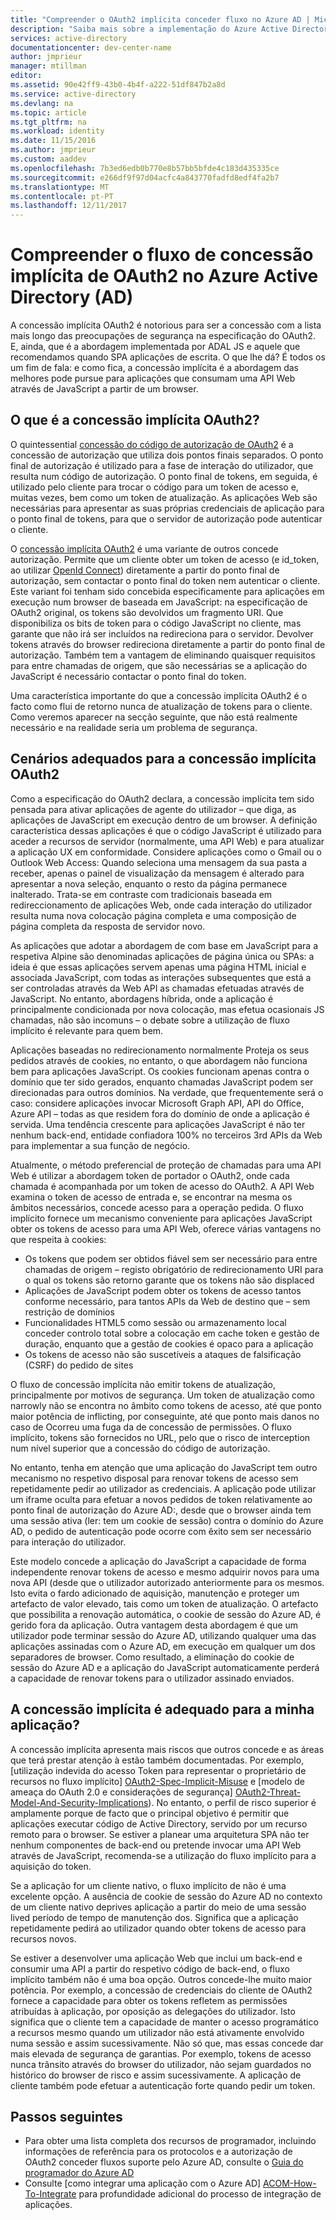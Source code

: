 ```yaml
---
title: "Compreender o OAuth2 implícita conceder fluxo no Azure AD | Microsoft Docs"
description: "Saiba mais sobre a implementação do Azure Active Directory de OAuth2 implícita conceder fluxo, e se é adequada para a sua aplicação."
services: active-directory
documentationcenter: dev-center-name
author: jmprieur
manager: mtillman
editor: 
ms.assetid: 90e42ff9-43b0-4b4f-a222-51df847b2a8d
ms.service: active-directory
ms.devlang: na
ms.topic: article
ms.tgt_pltfrm: na
ms.workload: identity
ms.date: 11/15/2016
ms.author: jmprieur
ms.custom: aaddev
ms.openlocfilehash: 7b3ed6edb0b770e8b57bb5bfde4c183d435335ce
ms.sourcegitcommit: e266df9f97d04acfc4a843770fadfd8edf4fa2b7
ms.translationtype: MT
ms.contentlocale: pt-PT
ms.lasthandoff: 12/11/2017
---
```

# <a name="understanding-the-oauth2-implicit-grant-flow-in-azure-active-directory-ad"></a>Compreender o fluxo de concessão implícita de OAuth2 no Azure Active Directory (AD)
A concessão implícita OAuth2 é notorious para ser a concessão com a lista mais longo das preocupações de segurança na especificação do OAuth2. E, ainda, que é a abordagem implementada por ADAL JS e aquele que recomendamos quando SPA aplicações de escrita. O que lhe dá? É todos os um fim de fala: e como fica, a concessão implícita é a abordagem das melhores pode pursue para aplicações que consumam uma API Web através de JavaScript a partir de um browser.

## <a name="what-is-the-oauth2-implicit-grant"></a>O que é a concessão implícita OAuth2?
O quintessential [concessão do código de autorização de OAuth2](https://tools.ietf.org/html/rfc6749#section-1.3.1) é a concessão de autorização que utiliza dois pontos finais separados. O ponto final de autorização é utilizado para a fase de interação do utilizador, que resulta num código de autorização. O ponto final de tokens, em seguida, é utilizado pelo cliente para trocar o código para um token de acesso e, muitas vezes, bem como um token de atualização. As aplicações Web são necessárias para apresentar as suas próprias credenciais de aplicação para o ponto final de tokens, para que o servidor de autorização pode autenticar o cliente.

O [concessão implícita OAuth2](https://tools.ietf.org/html/rfc6749#section-1.3.2) é uma variante de outros concede autorização. Permite que um cliente obter um token de acesso (e id_token, ao utilizar [OpenId Connect](http://openid.net/specs/openid-connect-core-1_0.html)) diretamente a partir do ponto final de autorização, sem contactar o ponto final do token nem autenticar o cliente. Este variant foi tenham sido concebida especificamente para aplicações em execução num browser de baseada em JavaScript: na especificação de OAuth2 original, os tokens são devolvidos um fragmento URI. Que disponibiliza os bits de token para o código JavaScript no cliente, mas garante que não irá ser incluídos na redireciona para o servidor. Devolver tokens através do browser redireciona diretamente a partir do ponto final de autorização. Também tem a vantagem de eliminando quaisquer requisitos para entre chamadas de origem, que são necessárias se a aplicação do JavaScript é necessário contactar o ponto final do token.

Uma característica importante do que a concessão implícita OAuth2 é o facto como flui de retorno nunca de atualização de tokens para o cliente. Como veremos aparecer na secção seguinte, que não está realmente necessário e na realidade seria um problema de segurança.

## <a name="suitable-scenarios-for-the-oauth2-implicit-grant"></a>Cenários adequados para a concessão implícita OAuth2
Como a especificação do OAuth2 declara, a concessão implícita tem sido pensada para ativar aplicações de agente do utilizador – que diga, as aplicações de JavaScript em execução dentro de um browser. A definição característica dessas aplicações é que o código JavaScript é utilizado para aceder a recursos de servidor (normalmente, uma API Web) e para atualizar a aplicação UX em conformidade. Considere aplicações como o Gmail ou o Outlook Web Access: Quando seleciona uma mensagem da sua pasta a receber, apenas o painel de visualização da mensagem é alterado para apresentar a nova seleção, enquanto o resto da página permanece inalterado. Trata-se em contraste com tradicionais baseada em redireccionamento de aplicações Web, onde cada interação do utilizador resulta numa nova colocação página completa e uma composição de página completa da resposta de servidor novo.

As aplicações que adotar a abordagem de com base em JavaScript para a respetiva Alpine são denominadas aplicações de página única ou SPAs: a ideia é que essas aplicações servem apenas uma página HTML inicial e associada JavaScript, com todas as interações subsequentes que está a ser controladas através da Web API as chamadas efetuadas através de JavaScript. No entanto, abordagens híbrida, onde a aplicação é principalmente condicionada por nova colocação, mas efetua ocasionais JS chamadas, não são incomuns – o debate sobre a utilização de fluxo implícito é relevante para quem bem.

Aplicações baseadas no redirecionamento normalmente Proteja os seus pedidos através de cookies, no entanto, o que abordagem não funciona bem para aplicações JavaScript. Os cookies funcionam apenas contra o domínio que ter sido gerados, enquanto chamadas JavaScript podem ser direcionadas para outros domínios. Na verdade, que frequentemente será o caso: considere aplicações invocar Microsoft Graph API, API do Office, Azure API – todas as que residem fora do domínio de onde a aplicação é servida. Uma tendência crescente para aplicações JavaScript é não ter nenhum back-end, entidade confiadora 100% no terceiros 3rd APIs da Web para implementar a sua função de negócio.

Atualmente, o método preferencial de proteção de chamadas para uma API Web é utilizar a abordagem token de portador o OAuth2, onde cada chamada é acompanhada por um token de acesso do OAuth2. A API Web examina o token de acesso de entrada e, se encontrar na mesma os âmbitos necessários, concede acesso para a operação pedida. O fluxo implícito fornece um mecanismo conveniente para aplicações JavaScript obter os tokens de acesso para uma API Web, oferece várias vantagens no que respeita à cookies:

* Os tokens que podem ser obtidos fiável sem ser necessário para entre chamadas de origem – registo obrigatório de redirecionamento URI para o qual os tokens são retorno garante que os tokens não são displaced
* Aplicações de JavaScript podem obter os tokens de acesso tantos conforme necessário, para tantos APIs da Web de destino que – sem restrição de domínios
* Funcionalidades HTML5 como sessão ou armazenamento local conceder controlo total sobre a colocação em cache token e gestão de duração, enquanto que a gestão de cookies é opaco para a aplicação
* Os tokens de acesso não são suscetíveis a ataques de falsificação (CSRF) do pedido de sites

O fluxo de concessão implícita não emitir tokens de atualização, principalmente por motivos de segurança. Um token de atualização como narrowly não se encontra no âmbito como tokens de acesso, até que ponto maior potência de inflicting, por conseguinte, até que ponto mais danos no caso de Ocorreu uma fuga da de concessão de permissões. O fluxo implícito, tokens são fornecidos no URL, pelo que o risco de interception num nível superior que a concessão do código de autorização.

No entanto, tenha em atenção que uma aplicação do JavaScript tem outro mecanismo no respetivo disposal para renovar tokens de acesso sem repetidamente pedir ao utilizador as credenciais. A aplicação pode utilizar um iframe oculta para efetuar a novos pedidos de token relativamente ao ponto final de autorização do Azure AD:, desde que o browser ainda tem uma sessão ativa (ler: tem um cookie de sessão) contra o domínio do Azure AD, o pedido de autenticação pode ocorre com êxito sem ser necessário para interação do utilizador.

Este modelo concede a aplicação do JavaScript a capacidade de forma independente renovar tokens de acesso e mesmo adquirir novos para uma nova API (desde que o utilizador autorizado anteriormente para os mesmos. Isto evita o fardo adicionado de aquisição, manutenção e proteger um artefacto de valor elevado, tais como um token de atualização. O artefacto que possibilita a renovação automática, o cookie de sessão do Azure AD, é gerido fora da aplicação. Outra vantagem desta abordagem é que um utilizador pode terminar sessão do Azure AD, utilizando qualquer uma das aplicações assinadas com o Azure AD, em execução em qualquer um dos separadores de browser. Como resultado, a eliminação do cookie de sessão do Azure AD e a aplicação do JavaScript automaticamente perderá a capacidade de renovar tokens para o utilizador assinado enviados.

## <a name="is-the-implicit-grant-suitable-for-my-app"></a>A concessão implícita é adequado para a minha aplicação?
A concessão implícita apresenta mais riscos que outros concede e as áreas que terá prestar atenção à estão também documentadas. Por exemplo, [utilização indevida do acesso Token para representar o proprietário de recursos no fluxo implícito] [ OAuth2-Spec-Implicit-Misuse] e [modelo de ameaça do OAuth 2.0 e considerações de segurança] [ OAuth2-Threat-Model-And-Security-Implications]). No entanto, o perfil de risco superior é amplamente porque de facto que o principal objetivo é permitir que aplicações executar código de Active Directory, servido por um recurso remoto para o browser. Se estiver a planear uma arquitetura SPA não ter nenhum componentes de back-end ou pretende invocar uma API Web através de JavaScript, recomenda-se a utilização do fluxo implícito para a aquisição do token.

Se a aplicação for um cliente nativo, o fluxo implícito de não é uma excelente opção. A ausência de cookie de sessão do Azure AD no contexto de um cliente nativo deprives aplicação a partir do meio de uma sessão lived período de tempo de manutenção dos. Significa que a aplicação repetidamente pedirá ao utilizador quando obter tokens de acesso para recursos novos.

Se estiver a desenvolver uma aplicação Web que inclui um back-end e consumir uma API a partir do respetivo código de back-end, o fluxo implícito também não é uma boa opção. Outros concede-lhe muito maior potência. Por exemplo, a concessão de credenciais do cliente de OAuth2 fornece a capacidade para obter os tokens refletem as permissões atribuídas à aplicação, por oposição as delegações do utilizador. Isto significa que o cliente tem a capacidade de manter o acesso programático a recursos mesmo quando um utilizador não está ativamente envolvido numa sessão e assim sucessivamente. Não só que, mas essas concede dar mais elevada de segurança de garantias. Por exemplo, tokens de acesso nunca trânsito através do browser do utilizador, não sejam guardados no histórico do browser de risco e assim sucessivamente. A aplicação de cliente também pode efetuar a autenticação forte quando pedir um token.

## <a name="next-steps"></a>Passos seguintes
* Para obter uma lista completa dos recursos de programador, incluindo informações de referência para os protocolos e a autorização de OAuth2 conceder fluxos suporte pelo Azure AD, consulte o [Guia do programador do Azure AD][AAD-Developers-Guide]
* Consulte [como integrar uma aplicação com o Azure AD] [ ACOM-How-To-Integrate] para profundidade adicional do processo de integração de aplicações.

<!--Image references-->

<!--Reference style links in use-->
[AAD-Developers-Guide]: active-directory-developers-guide.md
[ACOM-How-And-Why-Apps-Added-To-AAD]: active-directory-how-applications-are-added.md
[ACOM-How-To-Integrate]: active-directory-how-to-integrate.md
[OAuth2-Spec-Implicit-Misuse]: https://tools.ietf.org/html/rfc6749#section-10.16
[OAuth2-Threat-Model-And-Security-Implications]: https://tools.ietf.org/html/rfc6819
